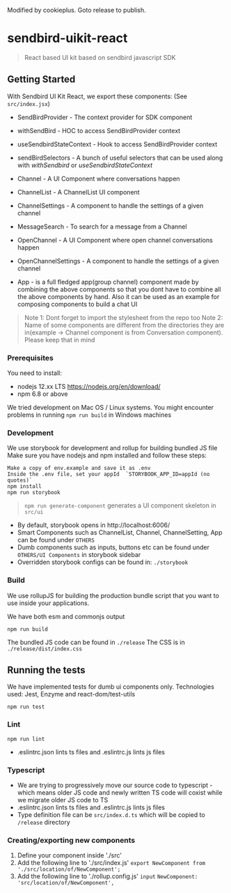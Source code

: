 Modified by cookieplus.
Goto release to publish.

# sendbird-uikit-react

> React based UI kit based on sendbird javascript SDK

## Getting Started

With Sendbird UI Kit React, we export these components:
(See `src/index.jsx`)

* SendBirdProvider - The context provider for SDK component
* withSendBird - HOC to access SendBirdProvider context
* useSendbirdStateContext - Hook to access SendBirdProvider context
* sendBirdSelectors - A bunch of useful selectors that can be used along with *withSendbird* or *useSendbirdStateContext*

* Channel - A UI Component where conversations happen
* ChannelList - A ChannelList UI component
* ChannelSettings - A component to handle the settings of a given channel
* MessageSearch - To search for a message from a Channel
* OpenChannel - A UI Component where open channel conversations happen
* OpenChannelSettings - A component to handle the settings of a given channel

* App - is a full fledged app(group channel) component made by combining the above components so that you dont have to combine all the above components by hand. Also it can be used as an example for composing components to build a chat UI

> Note 1: Dont forget to import the stylesheet from the repo too
> Note 2: Name of some components are different from the directories they are in(example -> Channel component is from Conversation component). Please keep that in mind

### Prerequisites

You need to install:
* nodejs 12.xx LTS https://nodejs.org/en/download/
* npm 6.8 or above

We tried development on Mac OS / Linux systems. You might encounter problems in running `npm run build` in Windows machines

 ### Development
We use storybook for development and rollup for building bundled JS file
Make sure you have nodejs and npm installed and follow these steps:
```
Make a copy of env.example and save it as .env
Inside the .env file, set your appId  `STORYBOOK_APP_ID=appId (no quotes)`
npm install
npm run storybook
```
> `npm run generate-component` generates a UI component skeleton in `src/ui`

* By default, storybook opens in http://localhost:6006/
* Smart Components such as ChannelList, Channel, ChannelSetting, App can be found under `OTHERS`
* Dumb components such as inputs, buttons etc can be found under `OTHERS/UI Components` in storybook sidebar
* Overridden storybook configs can be found in: `./storybook`

### Build

We use rollupJS for building the production bundle script that you want to use inside your applications.

We have both esm and commonjs output

```
npm run build
```

The bundled JS code can be found in `./release`
The CSS is in `./release/dist/index.css`

## Running the tests

We have implemented tests for dumb ui components only. Technologies used: Jest, Enzyme and react-dom/test-utils

```
npm run test
```

### Lint

```
npm run lint
```
* .eslintrc.json lints ts files and .eslintrc.js lints js files


### Typescript

* We are trying to progressively move our source code to typescript - which means older JS code and newly written TS code will coxist while we migrate older JS code to TS
* .eslintrc.json lints ts files and .eslintrc.js lints js files
* Type definition file can be `src/index.d.ts` which will be copied to `/release` directory

### Creating/exporting new components

1. Define your component inside './src'
2. Add the following line to './src/index.js'
  `export NewComponent from './src/location/of/NewComponent';`
3. Add the following line to './rollup.config.js' `input`
  `NewComponent: 'src/location/of/NewComponent',`
